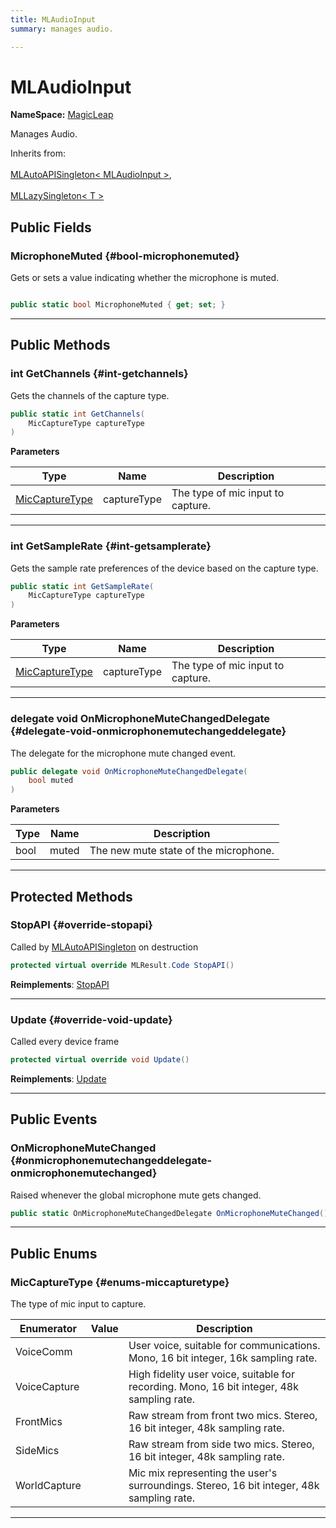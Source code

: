 ```yaml
---
title: MLAudioInput
summary: manages audio. 

---
```


# MLAudioInput



**NameSpace:** 
[MagicLeap](/versioned_docs/version-03-Jan-2023/unity-api/api/UnityEngine.XR.MagicLeap/UnityEngine.XR.MagicLeap.md) 


Manages Audio.   


Inherits from: <br></br>[MLAutoAPISingleton< MLAudioInput >](/versioned_docs/version-03-Jan-2023/unity-api/api/UnityEngine.XR.MagicLeap/UnityEngine.XR.MagicLeap.MLAutoAPISingleton.md),<br></br>[MLLazySingleton< T >](/versioned_docs/version-03-Jan-2023/unity-api/api/UnityEngine.XR.MagicLeap/UnityEngine.XR.MagicLeap.MLLazySingleton.md)




## Public Fields

### MicrophoneMuted {#bool-microphonemuted}

Gets or sets a value indicating whether the microphone is muted. 

```csharp

public static bool MicrophoneMuted { get; set; }

```






-----------

## Public Methods

### int GetChannels {#int-getchannels}

Gets the channels of the capture type. 

```csharp
public static int GetChannels(
    MicCaptureType captureType
)
```


**Parameters**

| Type | Name  | Description  | 
|--|--|--|
| [MicCaptureType](/versioned_docs/version-03-Jan-2023/unity-api/api/UnityEngine.XR.MagicLeap/MLAudioInput/UnityEngine.XR.MagicLeap.MLAudioInput.md#enums-miccapturetype) |captureType|The type of mic input to capture. |






-----------

### int GetSampleRate {#int-getsamplerate}

Gets the sample rate preferences of the device based on the capture type. 

```csharp
public static int GetSampleRate(
    MicCaptureType captureType
)
```


**Parameters**

| Type | Name  | Description  | 
|--|--|--|
| [MicCaptureType](/versioned_docs/version-03-Jan-2023/unity-api/api/UnityEngine.XR.MagicLeap/MLAudioInput/UnityEngine.XR.MagicLeap.MLAudioInput.md#enums-miccapturetype) |captureType|The type of mic input to capture. |






-----------

### delegate void OnMicrophoneMuteChangedDelegate {#delegate-void-onmicrophonemutechangeddelegate}

The delegate for the microphone mute changed event. 

```csharp
public delegate void OnMicrophoneMuteChangedDelegate(
    bool muted
)
```


**Parameters**

| Type | Name  | Description  | 
|--|--|--|
| bool |muted|The new mute state of the microphone.|






-----------

## Protected Methods

### StopAPI {#override-stopapi}

Called by [MLAutoAPISingleton](/versioned_docs/version-03-Jan-2023/unity-api/api/UnityEngine.XR.MagicLeap/UnityEngine.XR.MagicLeap.MLAutoAPISingleton.md) on destruction 

```csharp
protected virtual override MLResult.Code StopAPI()
```




**Reimplements**: [StopAPI](/versioned_docs/version-03-Jan-2023/unity-api/api/UnityEngine.XR.MagicLeap/UnityEngine.XR.MagicLeap.MLAutoAPISingleton.md#abstract-stopapi)



-----------

### Update {#override-void-update}

Called every device frame 

```csharp
protected virtual override void Update()
```




**Reimplements**: [Update](/versioned_docs/version-03-Jan-2023/unity-api/api/UnityEngine.XR.MagicLeap/UnityEngine.XR.MagicLeap.MLAutoAPISingleton.md#void-update)



-----------

## Public Events

### OnMicrophoneMuteChanged {#onmicrophonemutechangeddelegate-onmicrophonemutechanged}

Raised whenever the global microphone mute gets changed. 

```csharp
public static OnMicrophoneMuteChangedDelegate OnMicrophoneMuteChanged()
```






-----------

## Public Enums

### MicCaptureType {#enums-miccapturetype}

The type of mic input to capture. 

| Enumerator | Value | Description |
| ---------- | ----- | ----------- |
| VoiceComm | | User voice, suitable for communications. Mono, 16 bit integer, 16k sampling rate.   |
| VoiceCapture | | High fidelity user voice, suitable for recording. Mono, 16 bit integer, 48k sampling rate.   |
| FrontMics | | Raw stream from front two mics. Stereo, 16 bit integer, 48k sampling rate.   |
| SideMics | | Raw stream from side two mics. Stereo, 16 bit integer, 48k sampling rate.   |
| WorldCapture | | Mic mix representing the user's surroundings. Stereo, 16 bit integer, 48k sampling rate.   |








-----------

